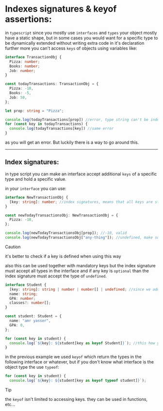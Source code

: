 # Indexes signatures & keyof assertions:

in `typescript` since you mostly use `interfaces` and `types` your object mostly have a static shape, but in some cases you would want for a specific type to be dynamically extended without writing extra code in it's declaration further more you can't access `keys` of objects using variables like:

```typescript
interface TransactionObj {
  Pizza: number;
  Books: number;
  Job: number;
}

const todayTransactions: TransactionObj = {
  Pizza: -10,
  Books: -5,
  Job: 50,
};

let prop: string = "Pizza";

console.log(todayTransactions[prop]) //error, type string can't be indexed to type TransactionObj
for (const key in todayTransactions) {
  console.log(todayTransactions[key]) //same error
}

```

as you will get an error. But luckily there is a way to go around this.

---

## Index signatures:

in type script you can make an interface accept additional `keys` of a specific type and hold a specific value.

in your `interface` you can use:

```typescript
interface NewTransactionObj {
  [key: string]: number; //index signatures, means that all keys are string, and all values are numbers, can be set to `readonly` by adding `readonly` before `[]` like `readonly [key:string]: any`
}

const newTodayTransactionsObj: NewTransactionObj = {
  Pizza: -10,
};

console.log(newTodayTransactionsObj[prop]); //-10, valid
console.log(newTodayTransactionsObj["any-thing"]); //undefined, make sure you check if the key exists.

```

> [!CAUTION]
> it's better to check if a key is defined when using this way

also this can be used together with mandatory keys but the index signature must accept all types in the interface and if any key is `optional` than the index signature must accept the type of `undefined`.

```typescript
interface Student {
  [key: string]: string | number | number[] | undefined; //since we added this index signature we must set the type to allow all types that are used in this interface
  name: string;
  GPA: number;
  classes?: number[];
}

const student: Student = {
  name: "amr yasser",
  GPA: 0,
};

for (const key in student) {
  console.log(`${key}: ${student[key as keyof Student]}`); //this how you target a key dynamically on any interface that doesn't use the index signature, the `keyof` word returns a union type of all types in the interface and the `as` keyword casts that type
}
```

in the previous example we used `keyof` which return the types in the following interface or whatever, but if you don't know what interface is the object type the use `typeof`:

```typescript
for (const key in student) {
  console.log(`${key}: ${student[key as keyof typeof student]}`);
```

> [!TIP]
> the `keyof` isn't limited to accessing keys. they can be used in functions, etc...


